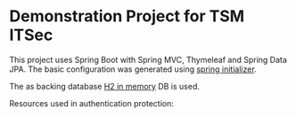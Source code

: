 # Demonstration Project for TSM ITSec

This project uses Spring Boot with Spring MVC, Thymeleaf and Spring Data JPA. The basic configuration was generated using
[spring initializer](https://start.spring.io/#!type=gradle-project&language=java&platformVersion=2.5.6&packaging=jar&jvmVersion=17&groupId=com.example.mse.itsec&artifactId=demonstration-service&name=demonstration-service&description=Demo%20project%20for%20Spring%20Boot&packageName=com.example.mse.itsec.demonstration-service&dependencies=web,thymeleaf,devtools,lombok,h2,data-jpa,validation).

The as backing database [H2 in memory](https://www.baeldung.com/spring-boot-h2-database) DB is used.

Resources used in authentication protection:

